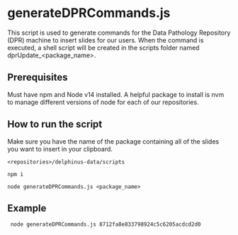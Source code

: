 # generateDPRCommands.js

This script is used to generate commands for the Data Pathology Repository (DPR) machine to insert slides for our users. When the command is executed, a shell script will be created in the scripts folder named dprUpdate_<package_name>.

## Prerequisites
Must have npm and Node v14 installed. A helpful package to install is nvm to manage different versions of node for each of our repositories.

## How to run the script
Make sure you have the name of the package containing all of the slides you want to insert in your clipboard. 

``` <repositories>/delphinus-data/scripts ```

``` npm i ```

``` node generateDPRCommands.js <package_name> ```

## Example
``` node generateDPRCommands.js 8712fa8e833798924c5c6205acdcd2d0```
